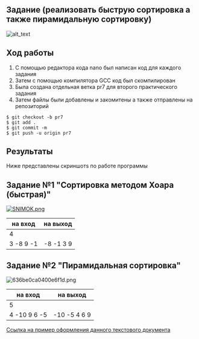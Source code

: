## Задание (реализовать быструю сортировка а также пирамидальную сортировку)
![alt_text](https://i.ibb.co/NTGLfN6/2.png)
## Ход работы
1. С помощью редактора кода nano был написан код для каждого задания
2. Затем с помощью компилятора GCC код был скомпилирован
3. Была создана отдельная ветка pr7 для второго практического задания
4. Затем файлы были добавлены и закомитены а также отправлены на репозиторий
```
$ git checkout -b pr7
$ git add .
$ git commit -m
$ git push -u origin pr7
```
## Результаты
Ниже представлены скриншотs по работе программы



## Задание №1 "Сортировка методом Хоара (быстрая)"

<a href="https://imgbbb.com/image/XPmrF"><img src="https://imgbbb.com/images/2019/05/12/SNIMOK.png" alt="SNIMOK.png" border="0"></a>

| на вход        |  на выход     | 
| -------------- |:-------------:| 
| 4             |               |
| 3 -8 9 -1 |-8 -1 3 9  | 

## Задание №2 "Пирамидальная сортировка"

<img src="https://imgbbb.com/images/2019/05/12/636be0ca0400e6f1d.png" alt="636be0ca0400e6f1d.png" border="0" />

| на вход          |  на выход         | 
| -----------------|:-----------------:| 
| 5            |                   |
| 4 -10 9 6 -5     |-10 -5 4 6 9      |

[Ссылка на пример оформления данного текстового документа](https://github.com/adam-p/markdown-here/wiki/Markdown-Cheatsheet) 

